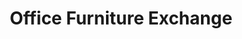 ---
title: "Office Furniture Exchange"
url: /salt-lake-city/office-furniture-exchange/
shop: furniture
---